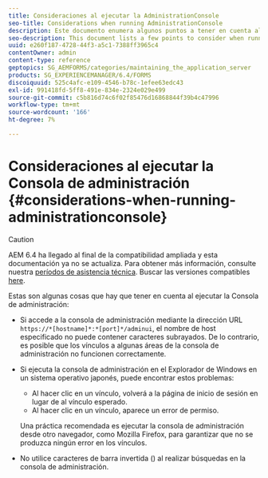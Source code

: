 ```yaml
---
title: Consideraciones al ejecutar la AdministrationConsole
seo-title: Considerations when running AdministrationConsole
description: Este documento enumera algunos puntos a tener en cuenta al ejecutar la Consola de administración.
seo-description: This document lists a few points to consider when running Administration Console.
uuid: e260f187-4728-44f3-a5c1-7388ff3965c4
contentOwner: admin
content-type: reference
geptopics: SG_AEMFORMS/categories/maintaining_the_application_server
products: SG_EXPERIENCEMANAGER/6.4/FORMS
discoiquuid: 525c4afc-e109-4546-b78c-1efee63edc43
exl-id: 991418fd-5ff8-491e-834e-2324e029e499
source-git-commit: c5b816d74c6f02f85476d16868844f39b4c47996
workflow-type: tm+mt
source-wordcount: '166'
ht-degree: 7%

---
```


# Consideraciones al ejecutar la Consola de administración {#considerations-when-running-administrationconsole}

>[!CAUTION]
>
>AEM 6.4 ha llegado al final de la compatibilidad ampliada y esta documentación ya no se actualiza. Para obtener más información, consulte nuestra [períodos de asistencia técnica](https://helpx.adobe.com/es/support/programs/eol-matrix.html). Buscar las versiones compatibles [here](https://experienceleague.adobe.com/docs/).

Estas son algunas cosas que hay que tener en cuenta al ejecutar la Consola de administración:

* Si accede a la consola de administración mediante la dirección URL `https://*[hostname]*:*[port]*/adminui`, el nombre de host especificado no puede contener caracteres subrayados. De lo contrario, es posible que los vínculos a algunas áreas de la consola de administración no funcionen correctamente.
* Si ejecuta la consola de administración en el Explorador de Windows en un sistema operativo japonés, puede encontrar estos problemas:

   * Al hacer clic en un vínculo, volverá a la página de inicio de sesión en lugar de al vínculo esperado.
   * Al hacer clic en un vínculo, aparece un error de permiso.

   Una práctica recomendada es ejecutar la consola de administración desde otro navegador, como Mozilla Firefox, para garantizar que no se produzca ningún error en los vínculos.

* No utilice caracteres de barra invertida () al realizar búsquedas en la consola de administración.

